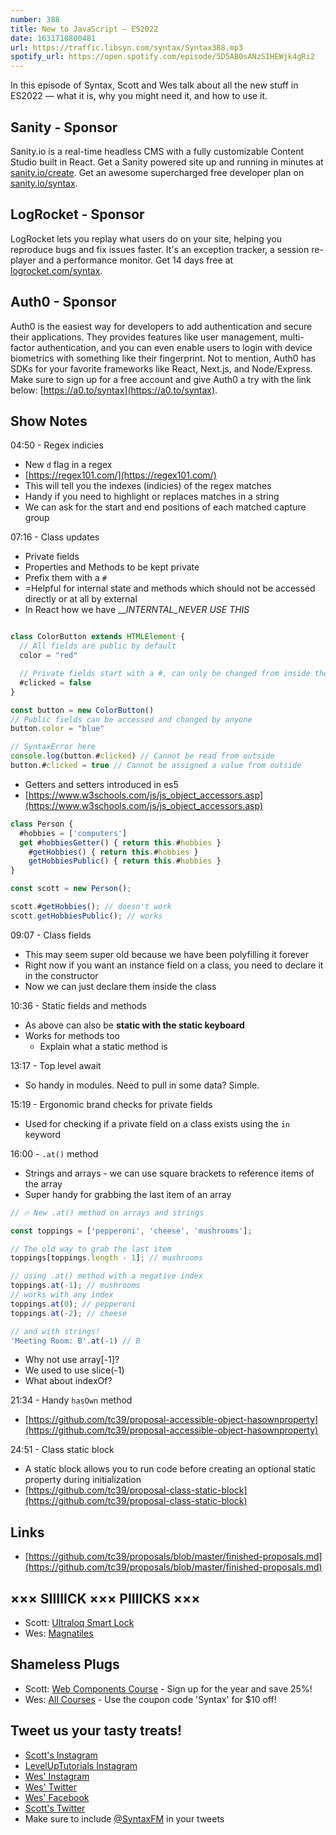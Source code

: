 ```yaml
---
number: 388
title: New to JavaScript — ES2022
date: 1631710800481
url: https://traffic.libsyn.com/syntax/Syntax388.mp3
spotify_url: https://open.spotify.com/episode/5D5AB0sANzSIHEWjk4gRi2
---
```


In this episode of Syntax, Scott and Wes talk about all the new stuff in ES2022 — what it is, why you might need it, and how to use it.

## Sanity - Sponsor
Sanity.io is a real-time headless CMS with a fully customizable Content Studio built in React. Get a Sanity powered site up and running in minutes at [sanity.io/create](https://www.sanity.io/create). Get an awesome supercharged free developer plan on [sanity.io/syntax](https://www.sanity.io/syntax).

## LogRocket - Sponsor
LogRocket lets you replay what users do on your site, helping you reproduce bugs and fix issues faster. It's an exception tracker, a session re-player and a performance monitor. Get 14 days free at [logrocket.com/syntax](https://logrocket.com/syntax).

## Auth0 - Sponsor
Auth0 is the easiest way for developers to add authentication and secure their applications. They provides features like user management, multi-factor authentication, and you can even enable users to login with device biometrics with something like their fingerprint. Not to mention, Auth0 has SDKs for your favorite frameworks like React, Next.js, and Node/Express. Make sure to sign up for a free account and give Auth0 a try with the link below: [https://a0.to/syntax](https://a0.to/syntax).

## Show Notes
04:50 - Regex indicies
* New `d` flag in a regex
* [https://regex101.com/](https://regex101.com/)
* This will tell you the indexes (indicies) of the regex matches
* Handy if you need to highlight or replaces matches in a string
* We can ask for the start and end positions of each matched capture group

07:16 - Class updates
* Private fields
* Properties and Methods to be kept private 
* Prefix them with a `#` 
* =Helpful for internal state and methods which should not be accessed directly or at all by external 
* In React how we have ___INTERNTAL_NEVER USE THIS_

```jsx

class ColorButton extends HTMLElement {
  // All fields are public by default
  color = "red"

  // Private fields start with a #, can only be changed from inside the class
  #clicked = false
}

const button = new ColorButton()
// Public fields can be accessed and changed by anyone
button.color = "blue"

// SyntaxError here 
console.log(button.#clicked) // Cannot be read from outside
button.#clicked = true // Cannot be assigned a value from outside
```

* Getters and setters introduced in es5
* [https://www.w3schools.com/js/js_object_accessors.asp](https://www.w3schools.com/js/js_object_accessors.asp)

```jsx
class Person {
  #hobbies = ['computers']
  get #hobbiesGetter() { return this.#hobbies }
	#getHobbies() { return this.#hobbies }
	getHobbiesPublic() { return this.#hobbies }
}

const scott = new Person();

scott.#getHobbies(); // doesn't work
scott.getHobbiesPublic(); // works
```

09:07 - Class fields
* This may seem super old because we have been polyfilling it forever
* Right now if you want an instance field on a class, you need to declare it in the constructor
* Now we can just declare them inside the class

10:36 - Static fields and methods
* As above can also be **static with the static keyboard**
* Works for methods too
  * Explain what a static method is

13:17 - Top level await
* So handy in modules. Need to pull in some data? Simple. 

15:19 - Ergonomic brand checks for private fields
* Used for checking if a private field on a class exists using the `in` keyword

16:00 - `.at()` method
* Strings and arrays - we can use square brackets to reference items of the array
* Super handy for grabbing the last item of an array

```jsx
// 🔥 New .at() method on arrays and strings

const toppings = ['pepperoni', 'cheese', 'mushrooms'];

// The old way to grab the last item
toppings[toppings.length - 1]; // mushrooms

// using .at() method with a negative index
toppings.at(-1); // mushrooms 
// works with any index
toppings.at(0); // pepperoni
toppings.at(-2); // cheese

// and with strings!
'Meeting Room: B'.at(-1) // B
```

* Why not use array[-1]? 
* We used to use slice(-1)
* What about indexOf?

21:34 - Handy `hasOwn` method
* [https://github.com/tc39/proposal-accessible-object-hasownproperty](https://github.com/tc39/proposal-accessible-object-hasownproperty)

24:51 - Class static block
* A static block allows you to run code before creating an optional static property during initialization
* [https://github.com/tc39/proposal-class-static-block](https://github.com/tc39/proposal-class-static-block)

## Links
* [https://github.com/tc39/proposals/blob/master/finished-proposals.md](https://github.com/tc39/proposals/blob/master/finished-proposals.md)

## ××× SIIIIICK ××× PIIIICKS ×××
* Scott: [Ultraloq Smart Lock](https://amzn.to/3DVhzJC)
* Wes: [Magnatiles](https://amzn.to/3DU1lR2)

## Shameless Plugs
* Scott: [Web Components Course](https://www.leveluptutorials.com/pro) - Sign up for the year and save 25%!
* Wes: [All Courses](https://wesbos.com/courses/) - Use the coupon code 'Syntax' for $10 off!

## Tweet us your tasty treats!
* [Scott's Instagram](https://www.instagram.com/stolinski/)
* [LevelUpTutorials Instagram](https://www.instagram.com/LevelUpTutorials/)
* [Wes' Instagram](https://www.instagram.com/wesbos/)
* [Wes' Twitter](https://twitter.com/wesbos)
* [Wes' Facebook](https://www.facebook.com/wesbos.developer)
* [Scott's Twitter](https://twitter.com/stolinski)
* Make sure to include [@SyntaxFM](https://twitter.com/SyntaxFM) in your tweets